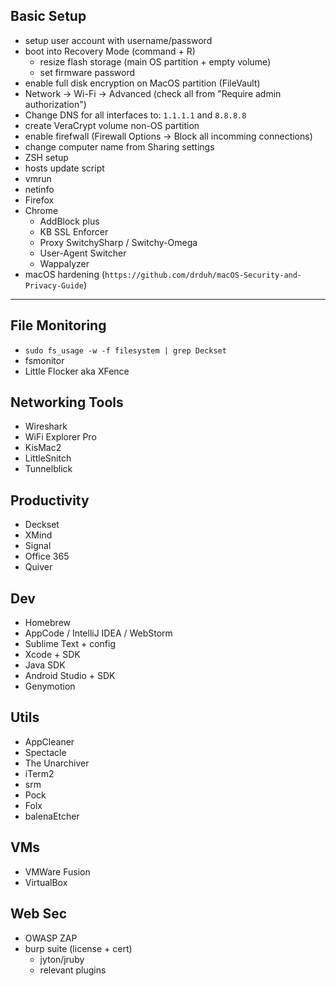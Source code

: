 ## Basic Setup

- setup user account with username/password 
- boot into Recovery Mode (command + R) 
  * resize flash storage (main OS partition + empty volume)
  * set firmware password
- enable full disk encryption on MacOS partition (FileVault)
- Network -> Wi-Fi -> Advanced (check all from "Require admin authorization")
- Change DNS for all interfaces to: `1.1.1.1` and `8.8.8.8`
- create VeraCrypt volume non-OS partition
- enable firefwall (Firewall Options -> Block all incomming connections)
- change computer name from Sharing settings
- ZSH setup
- hosts update script
- vmrun
- netinfo
- Firefox
- Chrome
  * AddBlock plus
  * KB SSL Enforcer
  * Proxy SwitchySharp  / Switchy-Omega
  * User-Agent Switcher
  * Wappalyzer
- macOS hardening (`https://github.com/drduh/macOS-Security-and-Privacy-Guide`)

----

## File Monitoring
- `sudo fs_usage -w -f filesystem | grep Deckset`
- fsmonitor
- Little Flocker aka XFence

## Networking Tools
- Wireshark 
- WiFi Explorer Pro 
- KisMac2 
- LittleSnitch
- Tunnelblick

## Productivity
- Deckset
- XMind
- Signal
- Office 365
- Quiver

## Dev
- Homebrew
- AppCode / IntelliJ IDEA / WebStorm
- Sublime Text + config
- Xcode + SDK 
- Java SDK
- Android Studio + SDK 
- Genymotion

## Utils 
- AppCleaner
- Spectacle 
- The Unarchiver 
- iTerm2 
- srm
- Pock
- Folx
- balenaEtcher

## VMs
- VMWare Fusion
- VirtualBox

## Web Sec
- OWASP ZAP
- burp suite (license + cert)
  * jyton/jruby
  * relevant plugins
